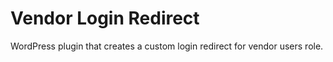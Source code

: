 # Vendor Login Redirect
WordPress plugin that creates a custom login redirect for vendor users role.
